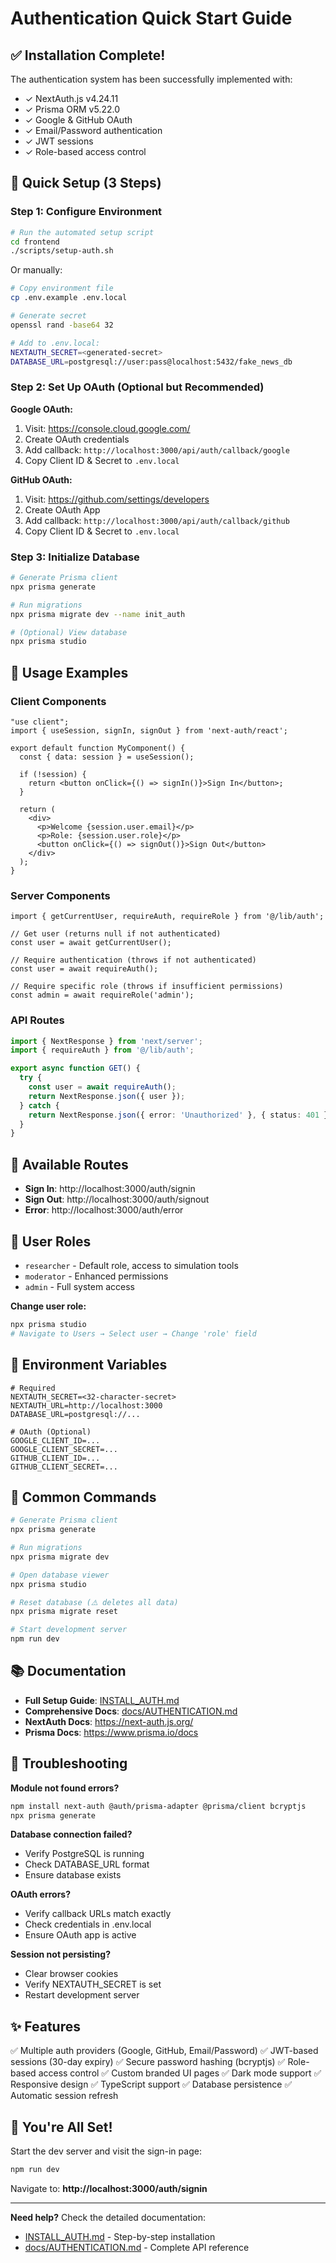 # Authentication Quick Start Guide

## ✅ Installation Complete!

The authentication system has been successfully implemented with:
- ✓ NextAuth.js v4.24.11
- ✓ Prisma ORM v5.22.0
- ✓ Google & GitHub OAuth
- ✓ Email/Password authentication
- ✓ JWT sessions
- ✓ Role-based access control

## 🚀 Quick Setup (3 Steps)

### Step 1: Configure Environment

```bash
# Run the automated setup script
cd frontend
./scripts/setup-auth.sh
```

Or manually:

```bash
# Copy environment file
cp .env.example .env.local

# Generate secret
openssl rand -base64 32

# Add to .env.local:
NEXTAUTH_SECRET=<generated-secret>
DATABASE_URL=postgresql://user:pass@localhost:5432/fake_news_db
```

### Step 2: Set Up OAuth (Optional but Recommended)

**Google OAuth:**
1. Visit: https://console.cloud.google.com/
2. Create OAuth credentials
3. Add callback: `http://localhost:3000/api/auth/callback/google`
4. Copy Client ID & Secret to `.env.local`

**GitHub OAuth:**
1. Visit: https://github.com/settings/developers
2. Create OAuth App
3. Add callback: `http://localhost:3000/api/auth/callback/github`
4. Copy Client ID & Secret to `.env.local`

### Step 3: Initialize Database

```bash
# Generate Prisma client
npx prisma generate

# Run migrations
npx prisma migrate dev --name init_auth

# (Optional) View database
npx prisma studio
```

## 🎯 Usage Examples

### Client Components

```tsx
"use client";
import { useSession, signIn, signOut } from 'next-auth/react';

export default function MyComponent() {
  const { data: session } = useSession();

  if (!session) {
    return <button onClick={() => signIn()}>Sign In</button>;
  }

  return (
    <div>
      <p>Welcome {session.user.email}</p>
      <p>Role: {session.user.role}</p>
      <button onClick={() => signOut()}>Sign Out</button>
    </div>
  );
}
```

### Server Components

```tsx
import { getCurrentUser, requireAuth, requireRole } from '@/lib/auth';

// Get user (returns null if not authenticated)
const user = await getCurrentUser();

// Require authentication (throws if not authenticated)
const user = await requireAuth();

// Require specific role (throws if insufficient permissions)
const admin = await requireRole('admin');
```

### API Routes

```typescript
import { NextResponse } from 'next/server';
import { requireAuth } from '@/lib/auth';

export async function GET() {
  try {
    const user = await requireAuth();
    return NextResponse.json({ user });
  } catch {
    return NextResponse.json({ error: 'Unauthorized' }, { status: 401 });
  }
}
```

## 🔐 Available Routes

- **Sign In**: http://localhost:3000/auth/signin
- **Sign Out**: http://localhost:3000/auth/signout
- **Error**: http://localhost:3000/auth/error

## 👥 User Roles

- `researcher` - Default role, access to simulation tools
- `moderator` - Enhanced permissions
- `admin` - Full system access

**Change user role:**
```bash
npx prisma studio
# Navigate to Users → Select user → Change 'role' field
```

## 📝 Environment Variables

```env
# Required
NEXTAUTH_SECRET=<32-character-secret>
NEXTAUTH_URL=http://localhost:3000
DATABASE_URL=postgresql://...

# OAuth (Optional)
GOOGLE_CLIENT_ID=...
GOOGLE_CLIENT_SECRET=...
GITHUB_CLIENT_ID=...
GITHUB_CLIENT_SECRET=...
```

## 🔧 Common Commands

```bash
# Generate Prisma client
npx prisma generate

# Run migrations
npx prisma migrate dev

# Open database viewer
npx prisma studio

# Reset database (⚠️ deletes all data)
npx prisma migrate reset

# Start development server
npm run dev
```

## 📚 Documentation

- **Full Setup Guide**: [INSTALL_AUTH.md](./INSTALL_AUTH.md)
- **Comprehensive Docs**: [docs/AUTHENTICATION.md](./docs/AUTHENTICATION.md)
- **NextAuth Docs**: https://next-auth.js.org/
- **Prisma Docs**: https://www.prisma.io/docs

## 🐛 Troubleshooting

**Module not found errors?**
```bash
npm install next-auth @auth/prisma-adapter @prisma/client bcryptjs
npx prisma generate
```

**Database connection failed?**
- Verify PostgreSQL is running
- Check DATABASE_URL format
- Ensure database exists

**OAuth errors?**
- Verify callback URLs match exactly
- Check credentials in .env.local
- Ensure OAuth app is active

**Session not persisting?**
- Clear browser cookies
- Verify NEXTAUTH_SECRET is set
- Restart development server

## ✨ Features

✅ Multiple auth providers (Google, GitHub, Email/Password)
✅ JWT-based sessions (30-day expiry)
✅ Secure password hashing (bcryptjs)
✅ Role-based access control
✅ Custom branded UI pages
✅ Dark mode support
✅ Responsive design
✅ TypeScript support
✅ Database persistence
✅ Automatic session refresh

## 🎉 You're All Set!

Start the dev server and visit the sign-in page:

```bash
npm run dev
```

Navigate to: **http://localhost:3000/auth/signin**

---

**Need help?** Check the detailed documentation:
- [INSTALL_AUTH.md](./INSTALL_AUTH.md) - Step-by-step installation
- [docs/AUTHENTICATION.md](./docs/AUTHENTICATION.md) - Complete API reference
